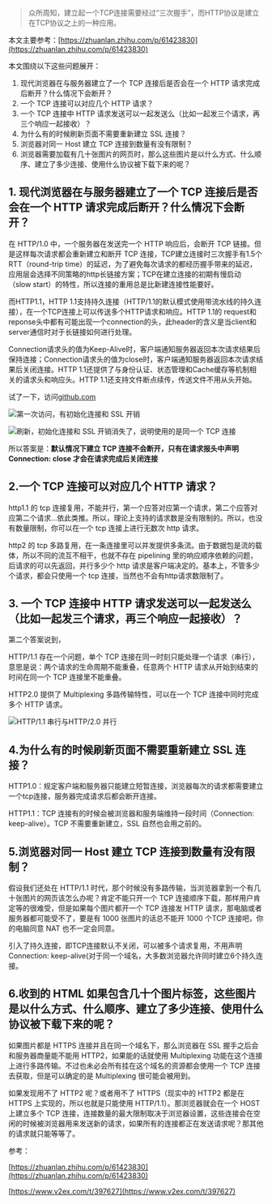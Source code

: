 > 众所周知，建立起一个TCP连接需要经过“三次握手”，而HTTP协议是建立在TCP协议之上的一种应用。

本文主要参考：[https://zhuanlan.zhihu.com/p/61423830](https://zhuanlan.zhihu.com/p/61423830)



本文围绕以下这些问题展开：

1. 现代浏览器在与服务器建立了一个 TCP 连接后是否会在一个 HTTP 请求完成后断开？什么情况下会断开？
2. 一个 TCP 连接可以对应几个 HTTP 请求？
3. 一个 TCP 连接中 HTTP 请求发送可以一起发送么（比如一起发三个请求，再三个响应一起接收）？
4. 为什么有的时候刷新页面不需要重新建立 SSL 连接？
5. 浏览器对同一 Host 建立 TCP 连接到数量有没有限制？
6. 浏览器需要加载有几十张图片的网页时，那么这些图片是以什么方式、什么顺序、建立了多少连接、使用什么协议被下载下来的呢？

## 1. 现代浏览器在与服务器建立了一个 TCP 连接后是否会在一个 HTTP 请求完成后断开？什么情况下会断开？

在 HTTP/1.0 中，一个服务器在发送完一个 HTTP 响应后，会断开 TCP 链接。但是这样每次请求都会重新建立和断开 TCP 连接，TCP建立连接时三次握手有1.5个RTT（round-trip time）的延迟，为了避免每次请求的都经历握手带来的延迟，应用层会选择不同策略的http长链接方案；TCP在建立连接的初期有慢启动（slow start）的特性，所以连接的重用总是比新建连接性能要好。

而HTTP1.1，HTTP 1.1支持持久连接（HTTP/1.1的默认模式使用带流水线的持久连接），在一个TCP连接上可以传送多个HTTP请求和响应。HTTP 1.1的 request和reponse头中都有可能出现一个connection的头，此header的含义是当client和server通信时对于长链接如何进行处理。

Connection请求头的值为Keep-Alive时，客户端通知服务器返回本次请求结果后保持连接；Connection请求头的值为close时，客户端通知服务器返回本次请求结果后关闭连接。HTTP 1.1还提供了与身份认证、状态管理和Cache缓存等机制相关的请求头和响应头。HTTP 1.1还支持文件断点续传，传送文件不用从头开始。



试了一下，访问[github.com](https://github.com/)

![第一次访问，有初始化连接和 SSL 开销](https://images-1253198264.cos.ap-guangzhou.myqcloud.com/image-20200601233238690.png)

![刷新，初始化连接和 SSL 开销消失了，说明使用的是同一个 TCP 连接](https://images-1253198264.cos.ap-guangzhou.myqcloud.com/image-20200601233316672.png)

所以答案是：**默认情况下建立 TCP 连接不会断开，只有在请求报头中声明 Connection: close 才会在请求完成后关闭连接**

## 2.一个 TCP 连接可以对应几个 HTTP 请求？

http1.1 的 tcp 连接复用，不能并行，第一个应答对应第一个请求，第二个应答对应第二个请求...依此类推。所以，理论上支持的请求数是没有限制的。所以，也没有数量限制，你可以在一个 tcp 连接上进行无数次 http 请求。

http2 的 tcp 多路复用，在一条连接里可以并发提供多条流。由于数据包是流的载体，所以不同的流互不相干，也就不存在 pipelining 里的响应顺序依赖的问题，后请求的可以先返回，并行多少个 http 请求是客户端决定的。基本上，不管多少个请求，都会只使用一个 tcp 连接，当然也不会有http请求数限制了。

## 3. 一个 TCP 连接中 HTTP 请求发送可以一起发送么（比如一起发三个请求，再三个响应一起接收）？

第二个答案说到，

HTTP/1.1 存在一个问题，单个 TCP 连接在同一时刻只能处理一个请求（串行），意思是说：两个请求的生命周期不能重叠，任意两个 HTTP 请求从开始到结束的时间在同一个 TCP 连接里不能重叠。

HTTP2.0 提供了 Multiplexing 多路传输特性，可以在一个 TCP 连接中同时完成多个 HTTP 请求。

![HTTP/1.1 串行与HTTP/2.0 并行](https://images-1253198264.cos.ap-guangzhou.myqcloud.com/image-20200601234240004.png)

## 4.为什么有的时候刷新页面不需要重新建立 SSL 连接？

HTTP1.0：规定客户端和服务器只能建立短暂连接，浏览器每次的请求都需要建立一个tcp连接，服务器完成请求后都会断开连接。

HTTP1.1：TCP 连接有的时候会被浏览器和服务端维持一段时间（Connection: keep-alive）。TCP 不需要重新建立，SSL 自然也会用之前的。

## 5.浏览器对同一 Host 建立 TCP 连接到数量有没有限制？

假设我们还处在 HTTP/1.1 时代，那个时候没有多路传输，当浏览器拿到一个有几十张图片的网页该怎么办呢？肯定不能只开一个 TCP 连接顺序下载，那样用户肯定等的很难受，但是如果每个图片都开一个 TCP 连接发 HTTP 请求，那电脑或者服务器都可能受不了，要是有 1000 张图片的话总不能开 1000 个TCP 连接吧，你的电脑同意 NAT 也不一定会同意。

引入了持久连接，即TCP连接默认不关闭，可以被多个请求复用，不用声明Connection: keep-alive(对于同一个域名，大多数浏览器允许同时建立6个持久连接。

## 6.收到的 HTML 如果包含几十个图片标签，这些图片是以什么方式、什么顺序、建立了多少连接、使用什么协议被下载下来的呢？

如果图片都是 HTTPS 连接并且在同一个域名下，那么浏览器在 SSL 握手之后会和服务器商量能不能用 HTTP2，如果能的话就使用 Multiplexing 功能在这个连接上进行多路传输。不过也未必会所有挂在这个域名的资源都会使用一个 TCP 连接去获取，但是可以确定的是 Multiplexing 很可能会被用到。

如果发现用不了 HTTP2 呢？或者用不了 HTTPS（现实中的 HTTP2 都是在 HTTPS 上实现的，所以也就是只能使用 HTTP/1.1）。那浏览器就会在一个 HOST 上建立多个 TCP 连接，连接数量的最大限制取决于浏览器设置，这些连接会在空闲的时候被浏览器用来发送新的请求，如果所有的连接都正在发送请求呢？那其他的请求就只能等等了。



参考：

[https://zhuanlan.zhihu.com/p/61423830](https://zhuanlan.zhihu.com/p/61423830)

[https://www.v2ex.com/t/397627](https://www.v2ex.com/t/397627)